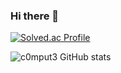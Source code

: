### Hi there 👋
[![Solved.ac Profile](http://mazassumnida.wtf/api/v2/generate_badge?boj=tmdnlffh)](https://solved.ac/tmdnlffh/)

![c0mput3 GitHub stats](https://github-readme-stats.vercel.app/api?username=c0mput3-tech&show_icons=true&theme=radical)
<!--
**C0mput3-tech/C0mput3-tech** is a ✨ _special_ ✨ repository because its `README.md` (this file) appears on your GitHub profile.

Here are some ideas to get you started:

- 🔭 I’m currently working on ...
- 🌱 I’m currently learning ...
- 👯 I’m looking to collaborate on ...
- 🤔 I’m looking for help with ...
- 💬 Ask me about ...
- 📫 How to reach me: ...
- 😄 Pronouns: ...
- ⚡ Fun fact: ...
-->
